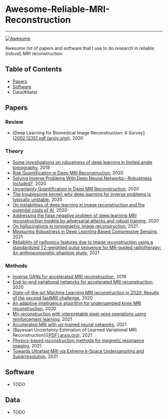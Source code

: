 # Awesome-Reliable-MRI-Reconstruction
---

[![Awesome](https://awesome.re/badge.svg)](https://awesome.re)

Awesome list of papers and software that I use to do research in reliable (robust) MRI reconstruction.

## Table of Contents
- [Papers](#papers)
- [Software](#software)
- Data(#data)

## Papers

### Review

* [Deep Learning for Biomedical Image Reconstruction: A Survey]([2002.12351.pdf (arxiv.org)](https://arxiv.org/pdf/2002.12351.pdf)), 2020

### Theory

* [Some investigations on robustness of deep learning in limited angle tomography](https://www5.informatik.uni-erlangen.de/Forschung/Publikationen/2018/Huang18-SIO.pdf), 2018
* [Risk Quantification in Deep MRI Reconstruction](https://openreview.net/pdf?id=ccBn_ZIuRHT), 2020
* [Solving Inverse Problems With Deep Neural Networks--Robustness Included?](https://arxiv.org/abs/2011.04268), 2020
* [Uncertainty Quantification in Deep MRI Reconstruction](https://arxiv.org/abs/1901.11228), 2020
* [The troublesome kernel: why deep learning for inverse problems is typically unstable](https://arxiv.org/abs/2001.01258), 2020
* [On instabilities of deep learning in image reconstruction and the potential costs of AI](https://www.pnas.org/content/pnas/117/48/30088.full.pdf), 2020
* [Addressing the false negative problem of deep learning MRI reconstruction models by adversarial attacks and robust training](http://proceedings.mlr.press/v121/cheng20a/cheng20a.pdf), 2020
* [On hallucinations in tomographic image reconstruction](https://arxiv.org/abs/2012.00646), 2021
* [Measuring Robustness in Deep Learning Based Compressive Sensing](https://arxiv.org/abs/2102.06103), 2021
* [Reliability of radiomics features due to image reconstruction using a standardized T2-weighted pulse sequence for MR-guided radiotherapy: An anthropomorphic phantom study](https://onlinelibrary.wiley.com/doi/abs/10.1002/mrm.28650), 2021

### Methods

* [Inverse GANs for accelerated MRI reconstruction](https://www.spiedigitallibrary.org/conference-proceedings-of-spie/11138/111381A/Inverse-GANs-for-accelerated-MRI-reconstruction/10.1117/12.2527753.short), 2019
* [End-to-end variational networks for accelerated MRI reconstruction](https://arxiv.org/abs/2004.06688), 2020
* [State-of-the-art Machine Learning MRI reconstruction in 2020: Results of the second fastMRI challenge](https://arxiv.org/abs/2012.06318.pdf), 2020
* [An adaptive intelligence algorithm for undersampled knee MRI reconstruction](https://ieeexplore.ieee.org/iel7/6287639/8948470/09241039.pdf), 2020
* [Mri reconstruction with interpretable pixel-wise operations using reinforcement learning](https://ojs.aaai.org/index.php/AAAI/article/download/5423/5279), 2021
* [Accelerated MRI with un-trained neural networks](https://arxiv.org/pdf/2007.02471), 2021
* [Bayesian Uncertainty Estimation of Learned Variational MRI Reconstruction]([[PDF\] arxiv.org](https://arxiv.org/abs/2102.06665)), 2021
* [Physics-based reconstruction methods for magnetic resonance imaging](https://royalsocietypublishing.org/doi/pdf/10.1098/rsta.2020.0196), 2021
* [Towards Ultrafast MRI via Extreme k-Space Undersampling and Superresolution](https://arxiv.org/abs/2103.02940), 2021

## Software

* TODO

## Data

* TODO